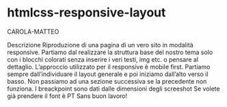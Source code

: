 # htmlcss-responsive-layout

CAROLA-MATTEO

Descrizione
Riproduzione di una pagina di un vero sito in modalità responsive.
Partiamo dal realizzare la struttura base del nostro tema solo con i blocchi colorati senza inserire i veri testi, img etc. o pensare al dettaglio.
L’approccio utilizzato per il responsive è mobile first.
Partiamo sempre dall’individuare il layout generale e poi iniziamo dall’alto verso il basso. Non passiamo ad una sezione successiva se la precedente non funziona.
I breackpoint sono dati dalle dimensioni degli screeshot
Se volete già prendere il font è  PT Sans
buon lavoro!